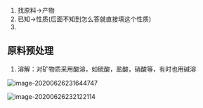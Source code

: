 1.  找原料->产物
2.  已知->性质(后面不知到怎么答就直接填这个性质)
3.  

## 原料预处理

1.  溶解：对矿物质采用酸溶，如硫酸，盐酸，硝酸等，有时也用碱溶

![image-20200626231644747](C:\Users\Foisca\AppData\Roaming\Typora\typora-user-images\image-20200626231644747.png)



![image-20200626232122114](C:\Users\Foisca\AppData\Roaming\Typora\typora-user-images\image-20200626232122114.png)